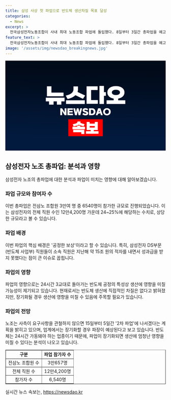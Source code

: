 ```yaml
---
title: 삼성 사상 첫 파업으로 반도체 생산차질 목표 달성
categories:
  - News
excerpt: >
  전국삼성전자노동조합이 사내 최대 노동조합 파업에 돌입했다. 8일부터 3일간 총파업을 예고하며 요구안 관철 전까지 2차 파업 가능성을 제시했다. 삼성전자 반도체 생산 라인이 24시간 가동되고 있어 생산 차질 가능성을 거론하며 파업 참가자는 6540명, 전체 직원의 5% 수준이다. 요구사항은 공정한 보상 및 임금 증가 등이며, 2차 파업도 예고되었다. 반도체 생산에 타격을 입힐 수 있으나 사측을 압박해 요구사항을 관철하겠다는 의지도 고스란히 드러났다.
feature_text: >
  전국삼성전자노동조합이 사내 최대 노동조합 파업에 돌입했다. 8일부터 3일간 총파업을 예고하며 요구안 관철 전까지 2차 파업 가능성을 제시했다. 삼성전자 반도체 생산 라인이 24시간 가동되고 있어 생산 차질 가능성을 거론하며 파업 참가자는 6540명, 전체 직원의 5% 수준이다. 요구사항은 공정한 보상 및 임금 증가 등이며, 2차 파업도 예고되었다. 반도체 생산에 타격을 입힐 수 있으나 사측을 압박해 요구사항을 관철하겠다는 의지도 고스란히 드러났다.
image: '/assets/img/newsdao_breakingnews.jpg'
---
```


<p><img src="/assets/img/newsdao_breakingnews.jpg" alt="flaretime 속보" /></p>

<h2 data-ke-size="size26">삼성전자 노조 총파업: 분석과 영향</h2>

<p data-ke-size="size16">삼성전자 노조의 총파업에 대한 분석과 파업이 미치는 영향에 대해 알아보겠습니다.</p>

<h3 data-ke-size="size24">파업 규모와 참여자 수</h3>

<p data-ke-size="size16">이번 총파업은 전삼노 조합원 3만여 명 중 6540명이 참가한 규모로 진행되었습니다. 이는 삼성전자의 전체 직원 수인 12만4,200명 가운데 24~25%에 해당하는 수치로, 상당한 규모라고 볼 수 있습니다.</p>

<h3 data-ke-size="size24">파업 배경</h3>

<p data-ke-size="size16">이번 파업의 핵심 배경은 '공정한 보상'이라고 할 수 있습니다. 특히, 삼성전자 DS부문(반도체 사업부) 직원들이 소속 직원은 지난해 약 15조 원의 적자를 내면서 성과급을 받지 못했다는 점이 큰 이슈로 꼽힙니다.</p>

<h3 data-ke-size="size24">파업의 영향</h3>

<p data-ke-size="size16">파업의 영향으로는 24시간 3교대로 돌아가는 반도체 공정의 특성상 생산에 영향을 미칠 가능성이 제기되고 있습니다. 현재로서는 반도체 생산에 직접적인 차질은 없다고 밝혀졌지만, 장기화될 경우 생산에 영향을 미칠 수 있음에 주목할 필요가 있습니다.</p>

<h3 data-ke-size="size24">파업의 전망</h3>

<p data-ke-size="size16">노조는 사측이 요구사항을 관철하지 않으면 15일부터 5일간 '2차 파업'에 나서겠다는 계획을 밝히고 있으며, 업계에서는 장기화할 경우 파장이 예상된다고 보고 있습니다. 반도체는 24시간 가동돼야 하는 업종이기 때문에, 파업이 장기화되면 생산에 엄청난 영향을 미칠 수 있다는 분석이 나오고 있습니다.</p>

<table style="width: 100%;" border="1">
<tbody>
<tr>
<td style="text-align: center; height: 17px;"><b>구분</b></td>
<td style="text-align: center; height: 17px;"><b>파업 참가자 수</b></td>
</tr>
<tr>
<td style="text-align: center; height: 17px;">전삼노 조합원 수</td>
<td style="text-align: center; height: 17px;">3만657명</td>
</tr>
<tr>
<td style="text-align: center; height: 17px;">전체 직원 수</td>
<td style="text-align: center; height: 17px;">12만4,200명</td>
</tr>
<tr>
<td style="text-align: center; height: 17px;">참가자 수</td>
<td style="text-align: center; height: 17px;">6,540명</td>
</tr>
</tbody>
</table>
실시간 뉴스 속보는, <a href="https://newsdao.kr" rel="dofollow">https://newsdao.kr</a>


